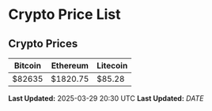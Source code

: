 # Crypto Price List

## Crypto Prices
| Bitcoin | Ethereum | Litecoin |
| ------- | -------- | -------- |
| $82635 | $1820.75 | $85.28 |
**Last Updated:** 2025-03-29 20:30 UTC
**Last Updated:** $DATE$
